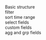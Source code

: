 Basic structure  
filter    
sort 
time range   
select fields  
custom fields  
agg and grp fields  


